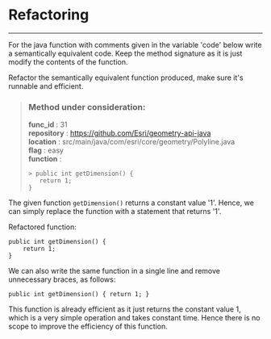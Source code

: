 # Refactoring

---

For the java function with comments given in the variable 'code' below write a semantically equivalent code. Keep the method signature as it is just modify the contents of the function.

Refactor the semantically equivalent function produced, make sure it's runnable and efficient. 

> ### Method under consideration:
> **func_id** : 31 <br/> 
 > **repository** : https://github.com/Esri/geometry-api-java <br/> 
> **location** : src/main/java/com/esri/core/geometry/Polyline.java <br/> 
> **flag** : easy <br/> 
> **function** : <br/> 
> ``` <br/> 
>> public int getDimension() {
>    return 1;
>} 
> ``` 


The given function `getDimension()` returns a constant value '1'. Hence, we can simply replace the function with a statement that returns '1'. 

Refactored function:
```
public int getDimension() {
    return 1;
}
```

We can also write the same function in a single line and remove unnecessary braces, as follows:
```
public int getDimension() { return 1; }
```

This function is already efficient as it just returns the constant value 1, which is a very simple operation and takes constant time. Hence there is no scope to improve the efficiency of this function.